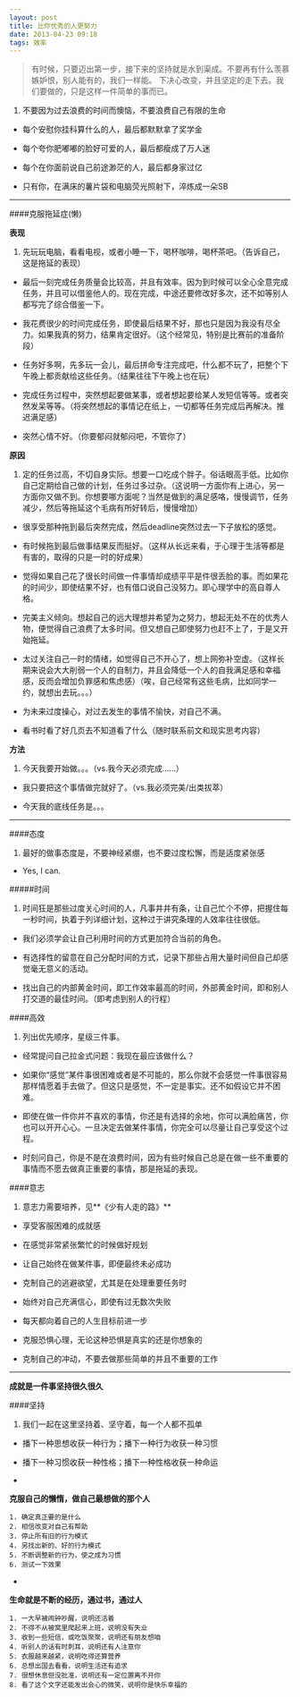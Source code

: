 ```yaml
---
layout: post
title: 比你优秀的人更努力 
date: 2013-04-23 09:18
tags: 效率 
---
```


> 有时候，只要迈出第一步，接下来的坚持就是水到渠成。不要再有什么羡慕嫉妒恨，别人能有的，我们一样能。 下决心改变，并且坚定的走下去。我们要做的，只是这样一件简单的事而已。

1. 不要因为过去浪费的时间而懊恼，不要浪费自己有限的生命

* 每个安慰你挂科算什么的人，最后都默默拿了奖学金

* 每个夸你肥嘟嘟的脸好可爱的人，最后都瘦成了万人迷

* 每个在你面前说自己前途渺茫的人，最后都身家过亿

* 只有你，在满床的薯片袋和电脑荧光照射下，淬炼成一朵SB

-----

<!--break-->

####克服拖延症(懒)

**表现**

1. 先玩玩电脑，看看电视，或者小睡一下，喝杯咖啡，喝杯茶吧。（告诉自己，这是拖延的表现）

* 最后一刻完成任务质量会比较高，并且有效率。因为到时候可以全心全意完成任务，并且可以借鉴他人的。现在完成，中途还要修改好多次，还不如等别人都写完了综合借鉴一下。

* 我花费很少的时间完成任务，即使最后结果不好，那也只是因为我没有尽全力。如果我真的努力，结果肯定很好。（这个经常见，特别是比赛前的准备阶段）
 
* 任务好多啊，先多玩一会儿，最后拼命专注完成吧，什么都不玩了，把整个下午晚上都贡献给这些任务。（结果往往下午晚上也在玩）
 
* 完成任务过程中，突然想起要做某事，或者想起要给某人发短信等等。或者突然发呆等等。（将突然想起的事情记在纸上，一切都等任务完成后再解决。推迟满足感）
 
* 突然心情不好。（你要郁闷就郁闷吧，不管你了）

**原因**
    
1. 定的任务过高，不切自身实际。想要一口吃成个胖子。俗话眼高手低。比如你自己定期给自己做的计划，任务过多过杂。（这说明一方面你有上进心，另一方面你又做不到。你想要哪方面呢？当然是做到的满足感咯，慢慢调节，任务减少，然后等拖延这个毛病有所好转后，慢慢增加）
 
* 很享受那种拖到最后突然完成，然后deadline突然过去一下子放松的感觉。
 
* 有时候拖到最后做事结果反而挺好。（这样从长远来看，于心理于生活等都是有害的，取得的只是一时的好成果）
 
* 觉得如果自己花了很长时间做一件事情却成绩平平是件很丢脸的事。而如果花的时间少，即使结果不好，也有借口说自己没努力。即心理学中的高自尊人格。
 
* 完美主义倾向。想起自己的远大理想并希望为之努力，想起无处不在的优秀人物，便觉得自己浪费了太多时间。但又想自己即使努力也赶不上了，于是又开始拖延。
 
* 太过关注自己一时的情绪，如觉得自己不开心了，想上网弥补空虚。（这样长期来说会大大削弱一个人的自制力，并且会降低一个人的自我满足感和幸福感，反而会增加负罪感和焦虑感）（唉，自己经常有这些毛病，比如同学一约，就想出去玩。。。）
 
* 为未来过度操心，对过去发生的事情不愉快，对自己不满。
 
* 看书时看了好几页去不知道看了什么（随时联系前文和现实思考内容）

**方法**

1. 今天我要开始做。。。（vs.我今天必须完成……）
 
* 我只要把这个事情做完就好了。（vs.我必须完美/出类拔萃）
 
* 今天我的底线任务是。。。

--------

####态度

1. 最好的做事态度是，不要神经紧绷，也不要过度松懈，而是适度紧张感

* Yes, I can.

#####时间

1. 时间狂是那些过度关心时间的人，凡事井井有条，让自己忙个不停，把握住每一秒时间，执着于列详细计划，这种过于讲究条理的人效率往往很低。

* 我们必须学会让自己利用时间的方式更加符合当前的角色。
 
* 有选择性的留意在自己分配时间的方式，记录下那些占用大量时间但自己却感觉毫无意义的活动。
 
* 找出自己的内部黄金时间，即工作效率最高的时间，外部黄金时间，即和别人打交道的最佳时间。（即考虑到别人的行程）

####高效

1. 列出优先顺序，星级三件事。

* 经常提问自己拉金式问题：我现在最应该做什么？
 
* 如果你“感觉”某件事很困难或者是不可能的，那么你就不会感觉一件事很容易那样情愿着手去做了。但这只是感觉，不一定是事实。还不如假设它并不困难。
 
* 即使在做一件你并不喜欢的事情，你还是有选择的余地，你可以满脸痛苦，你也可以开开心心。一旦决定去做某件事情，你完全可以尽量让自己享受这个过程。
 
* 时刻问自己，你是不是在浪费时间，因为有些时候自己总是在做一些不重要的事情而不愿去做真正重要的事情，那是拖延的表现。

####意志

1. 意志力需要培养，见**《少有人走的路》**

* 享受客服困难的成就感

* 在感觉非常紧张繁忙的时候做好规划

* 让自己始终在做某件事，即便最终未必成功

* 克制自己的逃避欲望，尤其是在处理重要任务时

* 始终对自己充满信心，即使有过无数次失败

* 每天都向着自己的人生目标前进一步

* 克服恐惧心理，无论这种恐惧是真实的还是你想象的

* 克制自己的冲动，不要去做那些简单的并且不重要的工作

------
**成就是一件事坚持很久很久**

####坚持

1. 我们一起在这里坚持着、坚守着，每一个人都不孤单

* 播下一种思想收获一种行为；播下一种行为收获一种习惯

* 播下一种习惯收获一种性格；播下一种性格收获一种命运

*
**克服自己的懒惰，做自己最想做的那个人**

	1. 确定真正要的是什么
	2. 相信改变对自己有帮助
	3. 停止所有旧的行为模式
	4. 另找出新的、好的行为模式
	5. 不断调整新的行为，使之成为习惯
	6. 测试一下效果

*
**生命就是不断的经历，通过书，通过人**

	1. 一大早被闹钟吵醒，说明还活着
	2. 不得不从被窝里爬起来上班，说明没有失业
	3. 收到一些短信，或吃饭聚聚，说明还有朋友想咱
	4. 听别人的话有时刺耳，说明还有人注意你
	5. 衣服越来越紧，说明吃得还算营养
	6. 总想出国去看看，说明生活还有追求
	7. 很想休息但没批准，说明还有一定位置离不开你
	8. 看了这个文字还能发出会心的微笑，说明你是快乐幸福的
